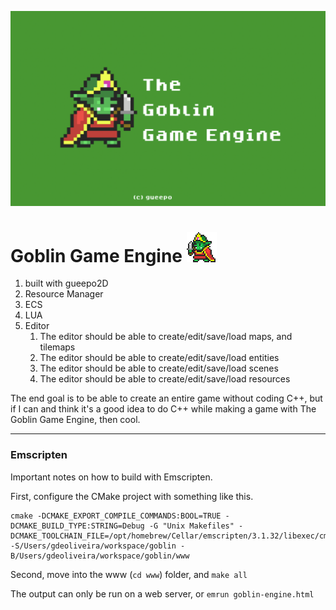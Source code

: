 ![Goblin](gge.png)
# Goblin Game Engine ![Goblin](gbln.png)


1. built with gueepo2D
2. Resource Manager
3. ECS
4. LUA
5. Editor
   1. The editor should be able to create/edit/save/load maps, and tilemaps
   2. The editor should be able to create/edit/save/load entities
   3. The editor should be able to create/edit/save/load scenes
   4. The editor should be able to create/edit/save/load resources

The end goal is to be able to create an entire game without coding C++, but if I can and think it's a good idea to do C++ while making a game with The Goblin Game Engine, then cool.

---

### Emscripten

Important notes on how to build with Emscripten.

First, configure the CMake project with something like this.

```
cmake -DCMAKE_EXPORT_COMPILE_COMMANDS:BOOL=TRUE -DCMAKE_BUILD_TYPE:STRING=Debug -G "Unix Makefiles" -DCMAKE_TOOLCHAIN_FILE=/opt/homebrew/Cellar/emscripten/3.1.32/libexec/cmake/Modules/Platform/Emscripten.cmake -S/Users/gdeoliveira/workspace/goblin -B/Users/gdeoliveira/workspace/goblin/www
```

Second, move into the www (`cd www`) folder, and `make all`

The output can only be run on a web server, or `emrun goblin-engine.html`